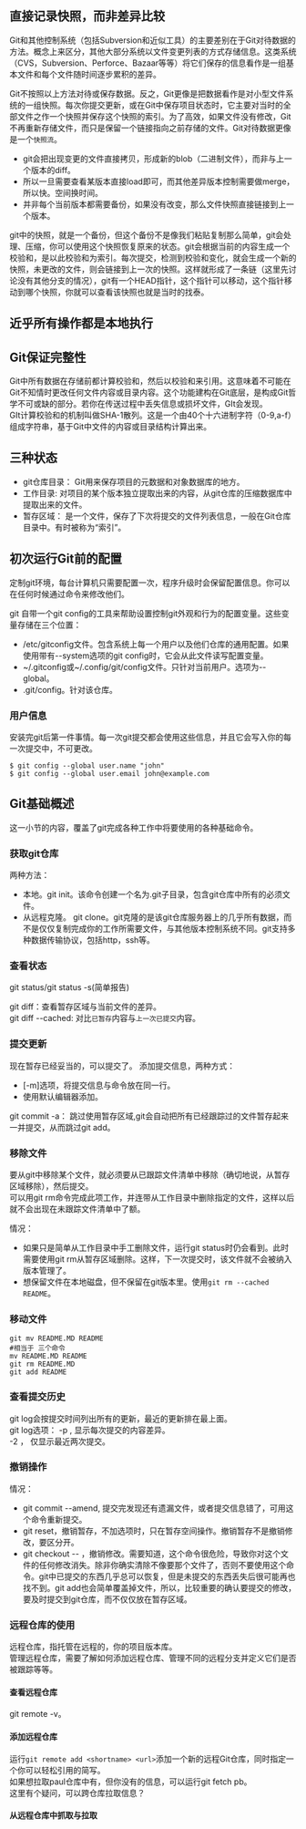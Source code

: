 ## 直接记录快照，而非差异比较   
Git和其他控制系统（包括Subversion和近似工具）的主要差别在于Git对待数据的方法。概念上来区分，其他大部分系统以文件变更列表的方式存储信息。这类系统（CVS，Subversion、Perforce、Bazaar等等）将它们保存的信息看作是一组基本文件和每个文件随时间逐步累积的差异。  

Git不按照以上方法对待或保存数据。反之，Git更像是把数据看作是对小型文件系统的一组快照。每次你提交更新，或在Git中保存项目状态时，它主要对当时的全部文件之作一个快照并保存这个快照的索引。为了高效，如果文件没有修改，Git不再重新存储文件，而只是保留一个链接指向之前存储的文件。Git对待数据更像是一个`快照流`。   

>  
- git会把出现变更的文件直接拷贝，形成新的blob（二进制文件），而非与上一个版本的diff。   
- 所以一旦需要查看某版本直接load即可，而其他差异版本控制需要做merge，所以快。空间换时间。     
- 并非每个当前版本都需要备份，如果没有改变，那么文件快照直接链接到上一个版本。  
>  
git中的快照，就是一个备份，但这个备份不是像我们粘贴复制那么简单，git会处理、压缩，你可以使用这个快照恢复原来的状态。git会根据当前的内容生成一个校验和，是以此校验和为索引。每次提交，检测到校验和变化，就会生成一个新的快照，未更改的文件，则会链接到上一次的快照。这样就形成了一条链（这里先讨论没有其他分支的情况），git有一个HEAD指针，这个指针可以移动，这个指针移动到哪个快照，你就可以查看该快照也就是当时的找泰。  

## 近乎所有操作都是本地执行   

## Git保证完整性   
Git中所有数据在存储前都计算校验和，然后以校验和来引用。这意味着不可能在Git不知情时更改任何文件内容或目录内容。这个功能建构在Git底层，是构成Git哲学不可或缺的部分。若你在传送过程中丢失信息或损坏文件，GIt会发现。  
GIt计算校验和的机制叫做SHA-1散列。这是一个由40个十六进制字符（0-9,a-f）组成字符串，基于Git中文件的内容或目录结构计算出来。  


## 三种状态   
- git仓库目录： Git用来保存项目的元数据和对象数据库的地方。     
- 工作目录: 对项目的某个版本独立提取出来的内容，从git仓库的压缩数据库中提取出来的文件。   
- 暂存区域： 是一个文件，保存了下次将提交的文件列表信息，一般在Git仓库目录中。有时被称为“索引”。   

## 初次运行Git前的配置   
定制git环境，每台计算机只需要配置一次，程序升级时会保留配置信息。你可以在任何时候通过命令来修改他们。  

git 自带一个git config的工具来帮助设置控制git外观和行为的配置变量。这些变量存储在三个位置：   
- /etc/gitconfig文件。包含系统上每一个用户以及他们仓库的通用配置。如果使用带有--system选项的git config时，它会从此文件读写配置变量。      
- ~/.gitconfig或~/.config/git/config文件。只针对当前用户。选项为--global。   
- .git/config。针对该仓库。   

### 用户信息   
安装完git后第一件事情。每一次git提交都会使用这些信息，并且它会写入你的每一次提交中，不可更改。
```
$ git config --global user.name "john"
$ git config --global user.email john@example.com
```


## Git基础概述  
这一小节的内容，覆盖了git完成各种工作中将要使用的各种基础命令。   

### 获取git仓库  
两种方法：  
- 本地。git init。该命令创建一个名为.git子目录，包含git仓库中所有的必须文件。  
- 从远程克隆。 git clone。git克隆的是该git仓库服务器上的几乎所有数据，而不是仅仅复制完成你的工作所需要文件，与其他版本控制系统不同。git支持多种数据传输协议，包括http，ssh等。   

### 查看状态  
git status/git status -s(简单报告)   

git diff：查看暂存区域与当前文件的差异。   
git diff --cached: 对比`已暂存`内容与`上一次已提交`内容。  

### 提交更新  
现在暂存已经妥当的，可以提交了。
添加提交信息，两种方式：
- [-m]选项，将提交信息与命令放在同一行。  
- 使用默认编辑器添加。   


git commit -a： 跳过使用暂存区域,git会自动把所有已经跟踪过的文件暂存起来一并提交，从而跳过git add。

### 移除文件    
要从git中移除某个文件，就必须要从已跟踪文件清单中移除（确切地说，从暂存区域移除），然后提交。  
可以用git rm命令完成此项工作，并连带从工作目录中删除指定的文件，这样以后就不会出现在未跟踪文件清单中了额。   

情况：
- 如果只是简单从工作目录中手工删除文件，运行git status时仍会看到。此时需要使用git rm从暂存区域删除。这样，下一次提交时，该文件就不会被纳入版本管理了。   
- 想保留文件在本地磁盘，但不保留在git版本里。使用`git rm --cached README`。  

### 移动文件   
```
git mv README.MD README
#相当于 三个命令
mv README.MD README
git rm README.MD
git add README
```

### 查看提交历史   
git log会按提交时间列出所有的更新，最近的更新排在最上面。   
git log选项：
-p , 显示每次提交的内容差异。  
-2 ， 仅显示最近两次提交。  


### 撤销操作  
情况：  
- git commit --amend, 提交完发现还有遗漏文件，或者提交信息错了，可用这个命令重新提交。  
- git reset，撤销暂存，不加选项时，只在暂存空间操作。撤销暂存不是撤销修改，要区分开。  
- git checkout -- <file>，撤销修改。需要知道，这个命令很危险，导致你对这个文件的任何修改消失。除非你确实清除不像要那个文件了，否则不要使用这个命令。git中已提交的东西几乎总可以恢复，但是未提交的东西丢失后很可能再也找不到。git add也会简单覆盖掉文件，所以，比较重要的确认要提交的修改，要及时提交到git仓库，而不仅仅放在暂存区域。       

### 远程仓库的使用  
远程仓库，指托管在远程的，你的项目版本库。  
管理远程仓库，需要了解如何添加远程仓库、管理不同的远程分支并定义它们是否被跟踪等等。   

####  查看远程仓库  
git remote -v。   

#### 添加远程仓库  
运行`git remote add <shortname> <url>`添加一个新的远程Git仓库，同时指定一个你可以轻松引用的简写。  
如果想拉取paul仓库中有，但你没有的信息，可以运行git fetch pb。  
这里有个疑问，可以跨仓库拉取信息？  

#### 从远程仓库中抓取与拉取  

